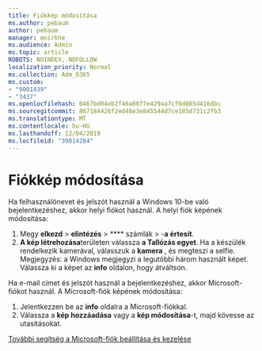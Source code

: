 ```yaml
---
title: Fiókkép módosítása
ms.author: pebaum
author: pebaum
manager: mnirkhe
ms.audience: Admin
ms.topic: article
ROBOTS: NOINDEX, NOFOLLOW
localization_priority: Normal
ms.collection: Adm_O365
ms.custom:
- "9001439"
- "3437"
ms.openlocfilehash: 0467bd04eb2f46a88f7e429aa7cf6d085d416dbc
ms.sourcegitcommit: 867184426f2ed48e3e845544d7ce185d731c2fb3
ms.translationtype: MT
ms.contentlocale: hu-HU
ms.lasthandoff: 12/04/2019
ms.locfileid: "39814284"
---
```

# <a name="change-account-picture"></a>Fiókkép módosítása

Ha felhasználónevet és jelszót használ a Windows 10-be való bejelentkezéshez, akkor helyi fiókot használ. A helyi fiók képének módosítása:

1. Megy **elkezd** > **elintézés** > **** számlák > -**a értesít**.
2. **A kép létrehozása**területen válassza **a Tallózás egyet**. Ha a készülék rendelkezik kamerával, válasszuk a **kamera** , és megteszi a selfie. 
    Megjegyzés: a Windows megjegyzi a legutóbbi három használt képet. Válassza ki a képet az **info** oldalon, hogy átváltson.

Ha e-mail címet és jelszót használ a bejelentkezéshez, akkor Microsoft-fiókot használ. A Microsoft-fiók képének módosítása:

1. Jelentkezzen be az **info** oldalra a Microsoft-fiókkal.
2. Válassza a **kép hozzáadása** vagy a **kép módosítása**-t, majd kövesse az utasításokat.

[További segítség a Microsoft-fiók beállítása és kezelése](https://support.microsoft.com/products/microsoft-account?category=manage-account)